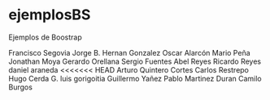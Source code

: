# ejemplosBS
Ejemplos de Boostrap

Francisco Segovia
Jorge B.
Hernan Gonzalez
Oscar Alarcón
Mario Peña
Jonathan Moya
Gerardo Orellana
Sergio Fuentes
Abel Reyes
Ricardo Reyes
daniel araneda
<<<<<<< HEAD
Arturo Quintero Cortes
Carlos Restrepo
Hugo Cerda G.
luis gorigoitia
Guillermo Yañez
Pablo Martinez Duran
Camilo Burgos